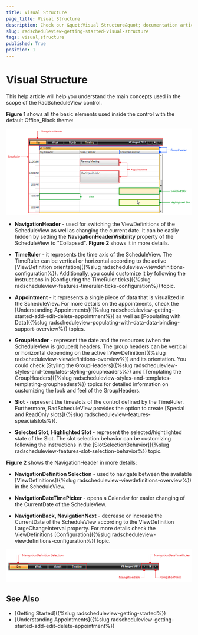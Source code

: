 ```yaml
---
title: Visual Structure
page_title: Visual Structure
description: Check our &quot;Visual Structure&quot; documentation article for the RadScheduleView WPF control.
slug: radscheduleview-getting-started-visual-structure
tags: visual,structure
published: True
position: 1
---
```


# Visual Structure

This help article will help you understand the main concepts used in the scope of the RadScheduleView control.

__Figure 1__ shows all the basic elements used inside the control with the default Office_Black theme:

![Visual Structure of the ScheduleView control](images/radscheduleview_visualstructure_01.png)

* __NavigationHeader__ - used for switching the ViewDefinitions of the ScheduleView as well as changing the current date. It can be easily hidden by setting the __NavigationHeaderVisibility__ property of the ScheduleView to "Collapsed". __Figure 2__ shows it in more details. 

* __TimeRuler__ - it represents the time axis of the ScheduleView. The TimeRuler can be vertical or horizontal according to the active [ViewDefinition orientation]({%slug radscheduleview-viewdefinitions-configuration%}). Additionally, you could customize it by following the instructions in [Configuring the TimeRuler ticks]({%slug radscheduleview-features-timeruler-ticks-configuration%}) topic.

* __Appointment__ - it represents a single piece of data that is visualized in the ScheduleView. For more details on the appointments, check the [Understanding Appointments]({%slug radscheduleview-getting-started-add-edit-delete-appointment%}) as well as [Populating with Data]({%slug radscheduleview-populating-with-data-data-binding-support-overview%}) topics.

* __GroupHeader__ - represent the date and the resources (when the ScheduleView is grouped) headers. The group headers can be vertical or horizontal depending on the active [ViewDefinition]({%slug radscheduleview-viewdefinitions-overview%}) and its orientation. You could check [Styling the GroupHeaders]({%slug radscheduleview-styles-and-templates-styling-groupheaders%}) and [Templating the GroupHeaders]({%slug radscheduleview-styles-and-templates-templating-groupheaders%}) topics for detailed information on customizing the look and feel of the GroupHeaders.

* __Slot__ - represent the timeslots of the control defined by the TimeRuler. Furthermore, RadScheduleView provides the option to create [Special and ReadOnly slots]({%slug radscheduleview-features-speacialslots%}).

* __Selected Slot__, __Highlighted Slot__ - represent the selected/hightlighted state of the Slot. The slot selection behavior can be customizing following the instructions in the [SlotSelectionBehavior]({%slug radscheduleview-features-slot-selection-behavior%}) topic.

__Figure 2__ shows the NavigationHeader in more details:

* __NavigationDefinition Selection__ - used to navigate between the available [ViewDefinitions]({%slug radscheduleview-viewdefinitions-overview%}) in the ScheduleView.

* __NavigationDateTimePicker__ - opens a Calendar for easier changing of the CurrentDate of the ScheduleView.

* __NavigationBack, NavigationNext__ - decrease or increase the CurrentDate of the ScheduleView according to the ViewDefinition LargeChangeInterval property. For more details check the ViewDefinitions [Configuration]({%slug radscheduleview-viewdefinitions-configuration%}) topic.

![radscheduleview visualstructure 02](images/radscheduleview_visualstructure_02.png)

## See Also 
 * [Getting Started]({%slug radscheduleview-getting-started%})
 * [Understanding Appointments]({%slug radscheduleview-getting-started-add-edit-delete-appointment%})